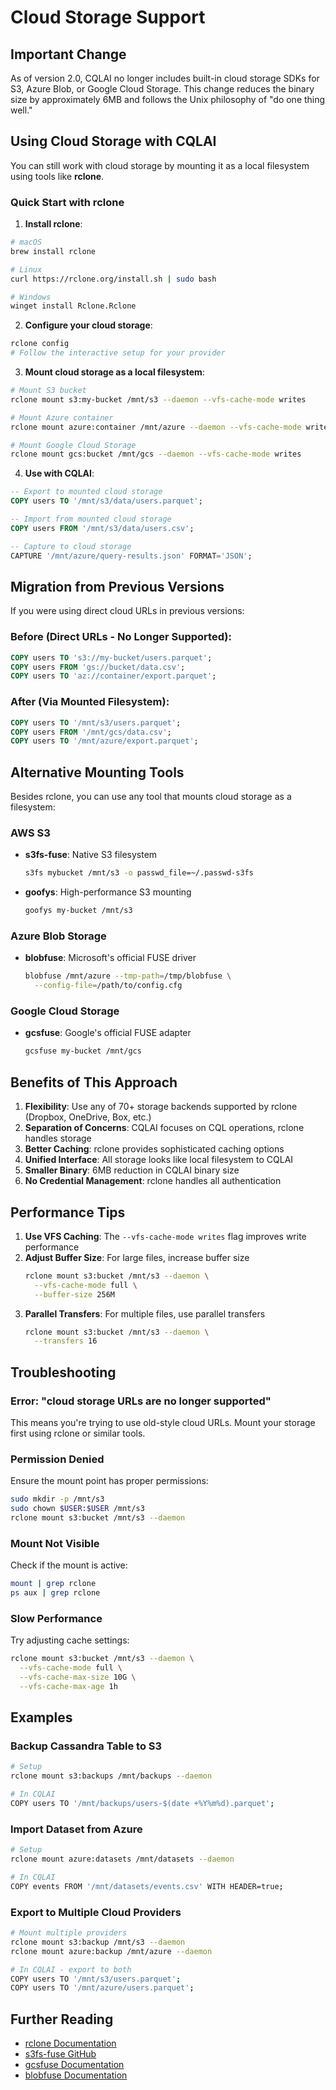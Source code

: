 # Cloud Storage Support

## Important Change

As of version 2.0, CQLAI no longer includes built-in cloud storage SDKs for S3, Azure Blob, or Google Cloud Storage. This change reduces the binary size by approximately 6MB and follows the Unix philosophy of "do one thing well."

## Using Cloud Storage with CQLAI

You can still work with cloud storage by mounting it as a local filesystem using tools like **rclone**.

### Quick Start with rclone

1. **Install rclone**:
```bash
# macOS
brew install rclone

# Linux
curl https://rclone.org/install.sh | sudo bash

# Windows
winget install Rclone.Rclone
```

2. **Configure your cloud storage**:
```bash
rclone config
# Follow the interactive setup for your provider
```

3. **Mount cloud storage as a local filesystem**:
```bash
# Mount S3 bucket
rclone mount s3:my-bucket /mnt/s3 --daemon --vfs-cache-mode writes

# Mount Azure container
rclone mount azure:container /mnt/azure --daemon --vfs-cache-mode writes

# Mount Google Cloud Storage
rclone mount gcs:bucket /mnt/gcs --daemon --vfs-cache-mode writes
```

4. **Use with CQLAI**:
```sql
-- Export to mounted cloud storage
COPY users TO '/mnt/s3/data/users.parquet';

-- Import from mounted cloud storage
COPY users FROM '/mnt/s3/data/users.csv';

-- Capture to cloud storage
CAPTURE '/mnt/azure/query-results.json' FORMAT='JSON';
```

## Migration from Previous Versions

If you were using direct cloud URLs in previous versions:

### Before (Direct URLs - No Longer Supported):
```sql
COPY users TO 's3://my-bucket/users.parquet';
COPY users FROM 'gs://bucket/data.csv';
COPY users TO 'az://container/export.parquet';
```

### After (Via Mounted Filesystem):
```sql
COPY users TO '/mnt/s3/users.parquet';
COPY users FROM '/mnt/gcs/data.csv';
COPY users TO '/mnt/azure/export.parquet';
```

## Alternative Mounting Tools

Besides rclone, you can use any tool that mounts cloud storage as a filesystem:

### AWS S3
- **s3fs-fuse**: Native S3 filesystem
  ```bash
  s3fs mybucket /mnt/s3 -o passwd_file=~/.passwd-s3fs
  ```
- **goofys**: High-performance S3 mounting
  ```bash
  goofys my-bucket /mnt/s3
  ```

### Azure Blob Storage
- **blobfuse**: Microsoft's official FUSE driver
  ```bash
  blobfuse /mnt/azure --tmp-path=/tmp/blobfuse \
    --config-file=/path/to/config.cfg
  ```

### Google Cloud Storage
- **gcsfuse**: Google's official FUSE adapter
  ```bash
  gcsfuse my-bucket /mnt/gcs
  ```

## Benefits of This Approach

1. **Flexibility**: Use any of 70+ storage backends supported by rclone (Dropbox, OneDrive, Box, etc.)
2. **Separation of Concerns**: CQLAI focuses on CQL operations, rclone handles storage
3. **Better Caching**: rclone provides sophisticated caching options
4. **Unified Interface**: All storage looks like local filesystem to CQLAI
5. **Smaller Binary**: 6MB reduction in CQLAI binary size
6. **No Credential Management**: rclone handles all authentication

## Performance Tips

1. **Use VFS Caching**: The `--vfs-cache-mode writes` flag improves write performance
2. **Adjust Buffer Size**: For large files, increase buffer size
   ```bash
   rclone mount s3:bucket /mnt/s3 --daemon \
     --vfs-cache-mode full \
     --buffer-size 256M
   ```
3. **Parallel Transfers**: For multiple files, use parallel transfers
   ```bash
   rclone mount s3:bucket /mnt/s3 --daemon \
     --transfers 16
   ```

## Troubleshooting

### Error: "cloud storage URLs are no longer supported"
This means you're trying to use old-style cloud URLs. Mount your storage first using rclone or similar tools.

### Permission Denied
Ensure the mount point has proper permissions:
```bash
sudo mkdir -p /mnt/s3
sudo chown $USER:$USER /mnt/s3
rclone mount s3:bucket /mnt/s3 --daemon
```

### Mount Not Visible
Check if the mount is active:
```bash
mount | grep rclone
ps aux | grep rclone
```

### Slow Performance
Try adjusting cache settings:
```bash
rclone mount s3:bucket /mnt/s3 --daemon \
  --vfs-cache-mode full \
  --vfs-cache-max-size 10G \
  --vfs-cache-max-age 1h
```

## Examples

### Backup Cassandra Table to S3
```bash
# Setup
rclone mount s3:backups /mnt/backups --daemon

# In CQLAI
COPY users TO '/mnt/backups/users-$(date +%Y%m%d).parquet';
```

### Import Dataset from Azure
```bash
# Setup
rclone mount azure:datasets /mnt/datasets --daemon

# In CQLAI
COPY events FROM '/mnt/datasets/events.csv' WITH HEADER=true;
```

### Export to Multiple Cloud Providers
```bash
# Mount multiple providers
rclone mount s3:backup /mnt/s3 --daemon
rclone mount azure:backup /mnt/azure --daemon

# In CQLAI - export to both
COPY users TO '/mnt/s3/users.parquet';
COPY users TO '/mnt/azure/users.parquet';
```

## Further Reading

- [rclone Documentation](https://rclone.org/docs/)
- [s3fs-fuse GitHub](https://github.com/s3fs-fuse/s3fs-fuse)
- [gcsfuse Documentation](https://cloud.google.com/storage/docs/gcsfuse)
- [blobfuse Documentation](https://github.com/Azure/azure-storage-fuse)